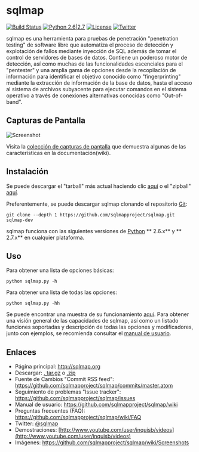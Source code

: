 # sqlmap

[![Build Status](https://api.travis-ci.org/sqlmapproject/sqlmap.svg?branch=master)](https://api.travis-ci.org/sqlmapproject/sqlmap) [![Python 2.6|2.7](https://img.shields.io/badge/python-2.6|2.7-yellow.svg)](https://www.python.org/) [![License](https://img.shields.io/badge/license-GPLv2-red.svg)](https://raw.githubusercontent.com/sqlmapproject/sqlmap/master/LICENSE) [![Twitter](https://img.shields.io/badge/twitter-@sqlmap-blue.svg)](https://twitter.com/sqlmap)

sqlmap es una herramienta para pruebas de penetración "penetration testing" de software libre que automatiza el proceso de detección y explotación de fallos mediante inyección de SQL además de tomar el control de servidores de bases de datos. Contiene un poderoso motor de detección, así como muchas de las funcionalidades escenciales para el "pentester" y una amplia gama de opciones desde la recopilación de información para identificar el objetivo conocido como "fingerprinting" mediante la extracción de información de la base de datos, hasta el acceso al sistema de archivos subyacente para ejecutar comandos en el sistema operativo a través de conexiones alternativas conocidas como "Out-of-band".

Capturas de Pantalla
---
![Screenshot](https://raw.github.com/wiki/sqlmapproject/sqlmap/images/sqlmap_screenshot.png)

Visita la [colección de capturas de pantalla](https://github.com/sqlmapproject/sqlmap/wiki/Screenshots) que demuestra algunas de las características en la documentación(wiki).

Instalación
---

Se puede descargar el "tarball" más actual haciendo clic [aquí](https://github.com/sqlmapproject/sqlmap/tarball/master) o el "zipball" [aquí](https://github.com/sqlmapproject/sqlmap/zipball/master).

Preferentemente, se puede descargar sqlmap clonando el repositorio [Git](https://github.com/sqlmapproject/sqlmap):

    git clone --depth 1 https://github.com/sqlmapproject/sqlmap.git sqlmap-dev

sqlmap funciona con las siguientes versiones de [Python](http://www.python.org/download/) ** 2.6.x** y ** 2.7.x** en cualquier plataforma.

Uso
---

Para obtener una lista de opciones básicas: 

    python sqlmap.py -h

Para obtener una lista de todas las opciones:

    python sqlmap.py -hh

Se puede encontrar una muestra de su funcionamiento [aquí](https://asciinema.org/a/46601).
Para obtener una visión general de las capacidades de sqlmap, así como un listado funciones soportadas y descripción de todas las opciones y modificadores, junto con ejemplos, se recomienda consultar el [manual de usuario](https://github.com/sqlmapproject/sqlmap/wiki/Usage).

Enlaces
---

* Página principal: http://sqlmap.org 
* Descargar: [. tar.gz](https://github.com/sqlmapproject/sqlmap/tarball/master) o [.zip](https://github.com/sqlmapproject/sqlmap/zipball/master)
* Fuente de Cambios "Commit RSS feed": https://github.com/sqlmapproject/sqlmap/commits/master.atom
* Seguimiento de problemas "Issue tracker": https://github.com/sqlmapproject/sqlmap/issues
* Manual de usuario: https://github.com/sqlmapproject/sqlmap/wiki
* Preguntas frecuentes (FAQ): https://github.com/sqlmapproject/sqlmap/wiki/FAQ
* Twitter: [@sqlmap](https://twitter.com/sqlmap)
* Demostraciones: [http://www.youtube.com/user/inquisb/videos](http://www.youtube.com/user/inquisb/videos)
* Imágenes: https://github.com/sqlmapproject/sqlmap/wiki/Screenshots
